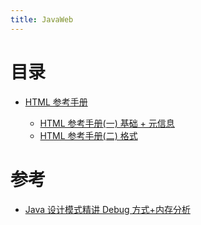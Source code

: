 ```yaml
---
title: JavaWeb
---
```


# 目录

- [HTML 参考手册](./001_HTML参考手册.md)

    - [HTML 参考手册(一) 基础 + 元信息](./002_HTML参考手册01_基础_元信息.md)
    - [HTML 参考手册(二) 格式](./003_HTML参考手册02_格式.md)


# 参考

- [Java 设计模式精讲 Debug 方式+内存分析](https://coding.imooc.com/class/270.html#Anchor)